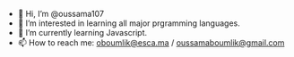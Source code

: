 - 👋 Hi, I’m @oussama107
- 👀 I’m interested in learning all major prgramming languages.
- 🌱 I’m currently learning Javascript.
- 📫 How to reach me: oboumlik@esca.ma / oussamaboumlik@gmail.com

